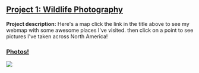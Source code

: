 ## [Project 1: Wildlife Photography](https://rad-sc.github.io/Webmap/qgis2web_photomap/index.html)

**Project description:** Here's a map  click the link in the title above to see my webmap with some awesome places I've visited. then click on a point to see pictures I've taken across North America!

### [Photos!](https://www.instagram.com/allthingswild.photos/)
<img src="https://rad-sc.github.io/images/20200129_004923-COLLAGE.jpg?raw=true"/>

